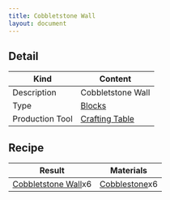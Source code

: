 ```yaml
---
title: Cobbletstone Wall
layout: document
---
```

## Detail

|Kind|Content|
|---|---|
|Description|Cobbletstone Wall|
|Type|[Blocks](Blocks)|
|Production Tool|[Crafting Table](Crafting_Table)|

## Recipe

|Result|Materials|
|---|---|
|[Cobbletstone Wall](Cobbletstone_Wall)x6|[Cobblestone](Cobblestone)x6|
